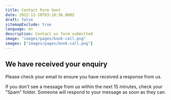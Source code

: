 ```yaml
---
title: Contact Form Sent
date: 2022-12-18T03:10:36.000Z
draft: false
sitemapExclude: true
language: en
description: Contact us form submitted
image: "images/pages/book-call.png"
images: ["images/pages/book-call.png"]
---
```


## We have received your enquiry

Please check your email to ensure you have received a response from us. 

If you don't see a message from us within the next 15 minutes, check your "Spam" folder. Someone will respond to your message as soon as they can.
